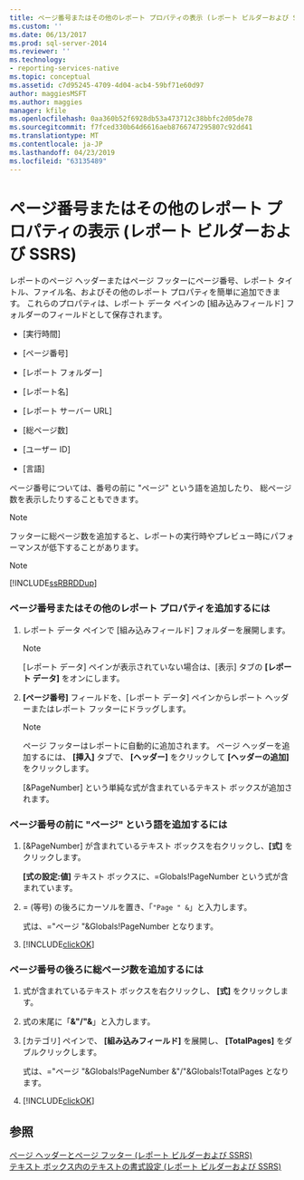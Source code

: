 ```yaml
---
title: ページ番号またはその他のレポート プロパティの表示 (レポート ビルダーおよび SSRS) | Microsoft Docs
ms.custom: ''
ms.date: 06/13/2017
ms.prod: sql-server-2014
ms.reviewer: ''
ms.technology:
- reporting-services-native
ms.topic: conceptual
ms.assetid: c7d95245-4709-4d04-acb4-59bf71e60d97
author: maggiesMSFT
ms.author: maggies
manager: kfile
ms.openlocfilehash: 0aa360b52f6928db53a473712c38bbfc2d05de78
ms.sourcegitcommit: f7fced330b64d6616aeb8766747295807c92dd41
ms.translationtype: MT
ms.contentlocale: ja-JP
ms.lasthandoff: 04/23/2019
ms.locfileid: "63135489"
---
```

# <a name="display-page-numbers-or-other-report-properties-report-builder-and-ssrs"></a>ページ番号またはその他のレポート プロパティの表示 (レポート ビルダーおよび SSRS)
  レポートのページ ヘッダーまたはページ フッターにページ番号、レポート タイトル、ファイル名、およびその他のレポート プロパティを簡単に追加できます。 これらのプロパティは、レポート データ ペインの [組み込みフィールド] フォルダーのフィールドとして保存されます。  
  
-   [実行時間]  
  
-   [ページ番号]  
  
-   [レポート フォルダー]  
  
-   [レポート名]  
  
-   [レポート サーバー URL]  
  
-   [総ページ数]  
  
-   [ユーザー ID]  
  
-   [言語]  
  
 ページ番号については、番号の前に "ページ" という語を追加したり、 総ページ数を表示したりすることもできます。  
  
> [!NOTE]  
>  フッターに総ページ数を追加すると、レポートの実行時やプレビュー時にパフォーマンスが低下することがあります。  
  
> [!NOTE]  
>  [!INCLUDE[ssRBRDDup](../../includes/ssrbrddup-md.md)]  
  
### <a name="to-add-a-page-number-or-other-report-properties"></a>ページ番号またはその他のレポート プロパティを追加するには  
  
1.  レポート データ ペインで [組み込みフィールド] フォルダーを展開します。  
  
    > [!NOTE]  
    >  [レポート データ] ペインが表示されていない場合は、[表示] タブの **[レポート データ]** をオンにします。  
  
2.  **[ページ番号]** フィールドを、[レポート データ] ペインからレポート ヘッダーまたはレポート フッターにドラッグします。  
  
    > [!NOTE]  
    >  ページ フッターはレポートに自動的に追加されます。 ページ ヘッダーを追加するには、 **[挿入]** タブで、 **[ヘッダー]** をクリックして **[ヘッダーの追加]** をクリックします。  
    >   
    >  [&PageNumber] という単純な式が含まれているテキスト ボックスが追加されます。  
  
### <a name="to-add-the-word-page-before-the-page-number"></a>ページ番号の前に "ページ" という語を追加するには  
  
1.  [&PageNumber] が含まれているテキスト ボックスを右クリックし、**[式]** をクリックします。  
  
     **[式の設定:値]** テキスト ボックスに、=Globals!PageNumber という式が含まれています。  
  
2.  = (等号) の後ろにカーソルを置き、「`"Page " &`」と入力します。  
  
     式は、="ページ "&Globals!PageNumber となります。  
  
3.  [!INCLUDE[clickOK](../../includes/clickok-md.md)]  
  
### <a name="to-add-total-number-of-pages-after-the-page-number"></a>ページ番号の後ろに総ページ数を追加するには  
  
1.  式が含まれているテキスト ボックスを右クリックし、 **[式]** をクリックします。  
  
2.  式の末尾に「**&"/"&**」と入力します。  
  
3.  [カテゴリ] ペインで、 **[組み込みフィールド]** を展開し、 **[TotalPages]** をダブルクリックします。  
  
     式は、="ページ "&Globals!PageNumber &"/"&Globals!TotalPages となります。  
  
4.  [!INCLUDE[clickOK](../../includes/clickok-md.md)]  
  
## <a name="see-also"></a>参照  
 [ページ ヘッダーとページ フッター &#40;レポート ビルダーおよび SSRS&#41;](page-headers-and-footers-report-builder-and-ssrs.md)   
 [テキスト ボックス内のテキストの書式設定 &#40;レポート ビルダーおよび SSRS&#41;](format-text-in-a-text-box-report-builder-and-ssrs.md)  
  
  
